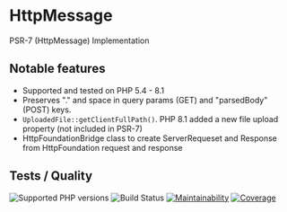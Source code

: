 # HttpMessage
PSR-7 (HttpMessage) Implementation

## Notable features

* Supported and tested on PHP 5.4 - 8.1
* Preserves "." and space in query params (GET) and "parsedBody" (POST) keys.
* `UploadedFile::getClientFullPath()`.  PHP 8.1 added a new file upload property (not included in PSR-7)
* HttpFoundationBridge class to create ServerRequeset and Response from HttpFoundation request and response

## Tests / Quality

![Supported PHP versions](https://img.shields.io/static/v1?label=PHP&message=5.4%20-%208.1&color=blue)
![Build Status](https://img.shields.io/github/workflow/status/bkdotcom/PHPDebugConsole/PHPUnit.svg?logo=github)
[![Maintainability](https://img.shields.io/codeclimate/maintainability/bkdotcom/HttpMessage.svg?logo=codeclimate)](https://codeclimate.com/github/bkdotcom/HttpMessage)
[![Coverage](https://img.shields.io/codeclimate/coverage/bkdotcom/HttpMessage.svg?logo=codeclimate)](https://codeclimate.com/github/bkdotcom/HttpMessage)
